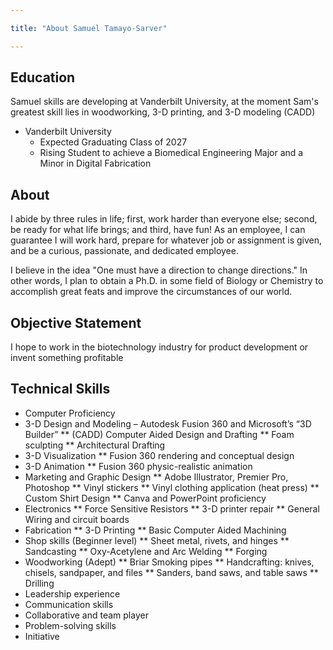 ```yaml
---

title: "About Samuel Tamayo-Sarver"

---
```


## Education

Samuel skills are developing at Vanderbilt University, at the moment Sam's greatest skill lies in woodworking, 3-D printing, and 3-D modeling (CADD) 

* Vanderbilt University
  * Expected Graduating Class of 2027
  * Rising Student to achieve a Biomedical Engineering Major and a Minor in Digital Fabrication

## About 

I abide by three rules in life; first, work harder than everyone else; second, be ready for what life brings; and third, have fun! As an employee, I can guarantee I will work hard, prepare for whatever job or assignment is given, and be a curious, passionate, and dedicated employee. 

I believe in the idea "One must have a direction to change directions." In other words, I plan to obtain a Ph.D. in some field of Biology or Chemistry to accomplish great feats and improve the circumstances of our world. 

## Objective Statement 

I hope to work in the biotechnology industry for product development or invent something profitable 

## Technical Skills

*	Computer Proficiency
*	3-D Design and Modeling – Autodesk Fusion 360 and Microsoft’s “3D Builder”
**	(CADD) Computer Aided Design and Drafting 
** Foam sculpting
**	Architectural Drafting
*	3-D Visualization 
**	Fusion 360 rendering and conceptual design
* 3-D Animation
**	Fusion 360 physic-realistic animation
* Marketing and Graphic Design
**	Adobe Illustrator, Premier Pro, Photoshop
**	Vinyl stickers
**	Vinyl clothing application (heat press)
**	Custom Shirt Design
**	Canva and PowerPoint proficiency
*	Electronics
**	Force Sensitive Resistors
**	3-D printer repair
**	General Wiring and circuit boards 
*	Fabrication 
**	3-D Printing
**	Basic Computer Aided Machining
*	Shop skills (Beginner level)
**	Sheet metal, rivets, and hinges
**	Sandcasting
**	Oxy-Acetylene and Arc Welding
** Forging
*	Woodworking (Adept)
**	Briar Smoking pipes
**	Handcrafting: knives, chisels, sandpaper, and files
**	Sanders, band saws, and table saws
**	Drilling
*	Leadership experience
*	Communication skills
*	Collaborative and team player
*	Problem-solving skills
*	Initiative

